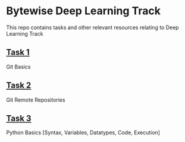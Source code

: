 # Bytewise Deep Learning Track 

This repo contains tasks and other relevant resources relating to Deep Learning Track

## [Task 1](https://github.com/afk-Legacy/Deep-Learning-BWF-Abdul-Rahman/tree/main/Task-1-Git-Basics)
Git Basics

## [Task 2](https://github.com/afk-Legacy/Deep-Learning-BWF-Abdul-Rahman/tree/main/Task-2-Git-Remote-Repos)
Git Remote Repositories 

## [Task 3](https://github.com/afk-Legacy/Deep-Learning-BWF-Abdul-Rahman/tree/main/Task-3-Python-Basics-Syntax-Variables-Datatypes-Code-Execution)
Python Basics [Syntax, Variables, Datatypes, Code, Execution]
